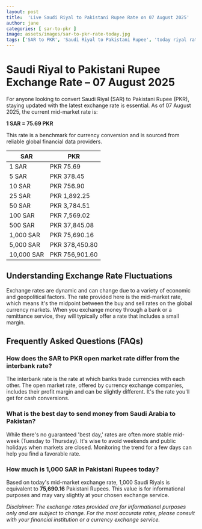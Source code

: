 ```yaml
---
layout: post
title:  'Live Saudi Riyal to Pakistani Rupee Rate on 07 August 2025'
author: jane
categories: [ sar-to-pkr ]
image: assets/images/sar-to-pkr-rate-today.jpg
tags: ['SAR to PKR', 'Saudi Riyal to Pakistani Rupee', 'today riyal rate in pakistan', 'saudi riyal rate', 'open market riyal rate']
---
```


# Saudi Riyal to Pakistani Rupee Exchange Rate – 07 August 2025

For anyone looking to convert Saudi Riyal (SAR) to Pakistani Rupee (PKR), staying updated with the latest exchange rate is essential. As of 07 August 2025, the current mid-market rate is:

**1 SAR = 75.69 PKR**

This rate is a benchmark for currency conversion and is sourced from reliable global financial data providers.

| SAR | PKR |
| --- | --- |
| 1 SAR | PKR 75.69 |
| 5 SAR | PKR 378.45 |
| 10 SAR | PKR 756.90 |
| 25 SAR | PKR 1,892.25 |
| 50 SAR | PKR 3,784.51 |
| 100 SAR | PKR 7,569.02 |
| 500 SAR | PKR 37,845.08 |
| 1,000 SAR | PKR 75,690.16 |
| 5,000 SAR | PKR 378,450.80 |
| 10,000 SAR | PKR 756,901.60 |


## Understanding Exchange Rate Fluctuations

Exchange rates are dynamic and can change due to a variety of economic and geopolitical factors. The rate provided here is the mid-market rate, which means it's the midpoint between the buy and sell rates on the global currency markets. When you exchange money through a bank or a remittance service, they will typically offer a rate that includes a small margin.

## Frequently Asked Questions (FAQs)

### How does the SAR to PKR open market rate differ from the interbank rate?

The interbank rate is the rate at which banks trade currencies with each other. The open market rate, offered by currency exchange companies, includes their profit margin and can be slightly different. It's the rate you'll get for cash conversions.

### What is the best day to send money from Saudi Arabia to Pakistan?

While there's no guaranteed 'best day,' rates are often more stable mid-week (Tuesday to Thursday). It's wise to avoid weekends and public holidays when markets are closed. Monitoring the trend for a few days can help you find a favorable rate.

### How much is 1,000 SAR in Pakistani Rupees today?

Based on today's mid-market exchange rate, 1,000 Saudi Riyals is equivalent to **75,690.16** Pakistani Rupees. This value is for informational purposes and may vary slightly at your chosen exchange service.



*Disclaimer: The exchange rates provided are for informational purposes only and are subject to change. For the most accurate rates, please consult with your financial institution or a currency exchange service.*
